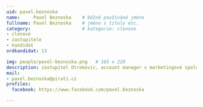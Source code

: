 ```yaml
---
uid: pavel.beznoska
name:     Pavel Beznoska  	# běžně používáné jméno
fullname: Pavel Beznoska  	# jméno s tituly etc.
category:                   # kategorie: clenove
- clenove
- zastupitele 
- kandidat
ordkandidat: 13

img: people/pavel-beznoska.png   # 165 x 220
description: zastupitel Otrokovic, account manager v marketingové společnosti a sportovec<br>Otrokovice # kratký popis, max 160 znaků
mail:
- pavel.beznoska@pirati.cz
profiles:
  facebook: https://www.facebook.com/pavel.beznoska

---
```

